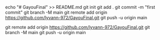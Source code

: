 echo "# GayouFinal" >> README.md
git init
git add .
git commit -m "first commit"
git branch -M main
git remote add origin https://github.com/lyvann-972/GayouFinal.git
git push -u origin main

git remote add origin https://github.com/lyvann-972/GayouFinal.git
git branch -M main
git push -u origin main